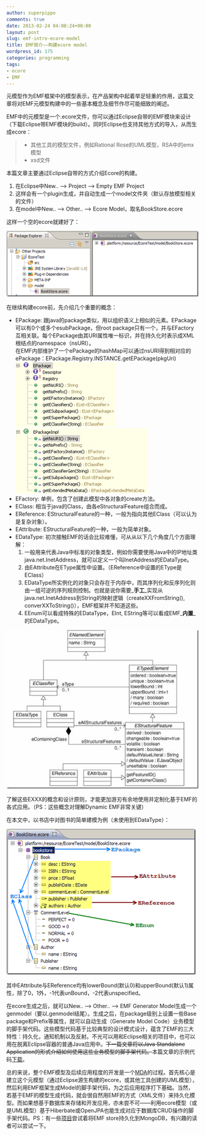 ```yaml
---
author: superpippo
comments: true
date: 2013-02-24 04:08:24+00:00
layout: post
slug: emf-intro-ecore-model
title: EMF简介——构建ecore model
wordpress_id: 175
categories: programming
tags:
- ecore
- EMF
---
```


元模型作为EMF框架中的模型表示，在产品架构中起着举足轻重的作用，这篇文章将对EMF元模型构建中的一些基本概念及细节作尽可能细致的阐述。

EMF中的元模型是一个.ecore文件，你可以通过Eclipse自带的EMF模块来设计（下载Eclipse带EMF模块的build）。同时Eclipse也支持其他方式的导入，从而生成ecore：

> * 其他工具的模型文件，例如Rational Rose的UML模型，RSA中的emx模型   
> * xsd文件

本篇文章主要通过Eclipse自带的方式介绍Ecore的构建。

1. 在Eclipse中New.. –> Project –> Empty EMF Project   
2. 这样会有一个plugin生成，并自动生成一个model文件夹（默认存放模型相关的文件）   
3. 在model中New.. –> Other.. –> Ecore Model，取名BookStore.ecore

这样一个空的ecore就建好了：

![image](/images/201302/image-thumb.png)

在继续构建ecore前，先介绍几个重要的概念：

* EPackage: 跟java的package类似，用以组织语义上相似的元素。EPackage可以有0个或多个esubPackage，但root package只有一个，并与EFactory互相关联。每个EPackage由其URI属性唯一标识，并在持久化时表示成XML根结点的namespace（nsURI）。  
在EMF内部维护了一个ePackage的hashMap可以通过nsURI得到相对应的ePackage：EPackage.Registry.INSTANCE.getEPackage(pkgUri)  
![image](/images/201302/image.png) ![image](/images/201302/image1.png)   
* EFactory: 单例，包含了创建此模型中各对象的create方法。   
* EClass: 相当于java的Class，由各eStructuralFeature组合而成。   
* EReference: EStructuralFeature的一种，一般为指向其他EClass（可以认为是复杂对象）。   
* EAttribute: EStructuralFeature的一种，一般为简单对象。   
* EDataType: 初次接触EMF的话会比较难懂，可从从以下几个角度几个方面理解：
  1. 一般用来代表Java中标准的对象类型，例如你需要使用Java中的IP地址类java.net.InetAddress，就可以定义一个叫InetAddress的EDataType。   
  1. 由EAttribute在EType属性中设置。（EReference中设置的EType是EClass）  
  1. EDataType所实例化的对象只会存在于内存中，而其序列化和反序列化则由一组可逆的序列规则控制。也就是说你需要_**手工**_实现从java.net.InetAddress到String的映射逻辑（createXXFromString(), converXXToString()），EMF框架并不知道这些。   
  1. EEnum可以看成特殊的EDataType，EInt, EString等可以看成EMF_**内置**_的EDataType。

![image](/images/201302/image-thumb1.png)

了解这些EXXX的概念和设计原则，才能更加游刃有余地使用并定制化基于EMF的各式应用。（PS：这些概念对理解Dynamic EMF非常关键）

在本文中，以书店中对图书的简单建模为例（未使用到EDataType）：

![](/images/201302/image-thumb2.png)

其中EAttribute与EReference均有lowerBound(默认0)和upperBound(默认1)属性，除了0，1外，-1代表unBound，-2代表unspecified。

在ecore生成之后，就可以New.. –> Other.. –> EMF Generator Model生成一个genmodel（要以.genmodel结尾）。生成之后，在package级别上设置一些Base package和Prefix等属性，就可以自动生成（Generate Model Code）业务模型的脚手架代码。这些模型代码基于比较典型的设计模式设计，蕴含了EMF的三大特性：持久化，通知机制以及反射。不光可以用和Eclipse相关的项目中，也可以用在脱离Eclipse容器的普通Java应用中。<strike>下一篇文章将以Java Standalone Application的形式介绍如何使用这些业务模型的脚手架代码。</strike>本篇文章的示例代码[下载](http://www.lifebackup.cn/wp-content/uploads/2013/02/ecoretest.zip)。

总的来说，整个EMF模型及后续应用程度的开发是一个[MDA](http://en.wikipedia.org/wiki/MDA)的过程。首先核心是建立这个元模型（通过Eclipse源生构建的ecore，或其他工具创建的UML模型），然后利用EMF框架生成Model的脚手架代码，为之后应用程序打下基础。当然，若基于EMF的模型生成代码，就会很自然用EMF的方式（XML文件）来持久化模型。而如果想基于数据库来存储和开发应用，亦未尝不可——利用ecore模型（或是UML模型）基于Hiberbate或OpenJPA也能生成对应于数据库CRUD操作的脚手架代码。PS：有一些[项目](https://github.com/BryanHunt/mongo-emf)尝试着将EMF store持久化到MongoDB，有兴趣的读者可以尝试一下。
